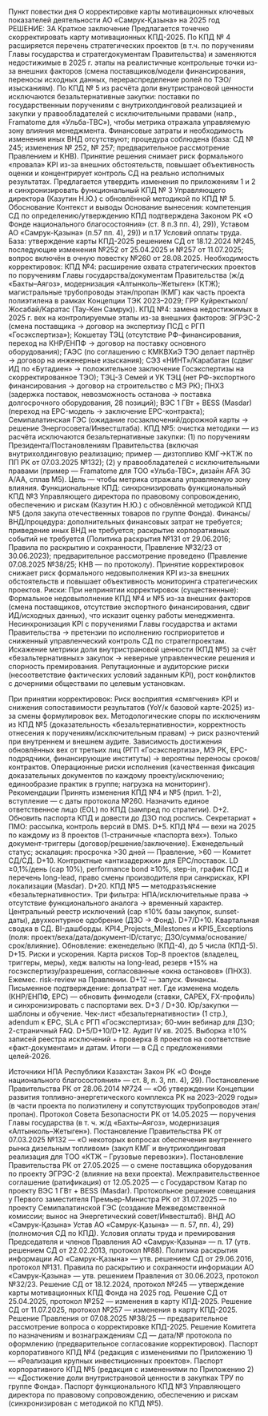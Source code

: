 Пункт повестки дня
О корректировке карты мотивационных ключевых показателей деятельности АО «Самрук-Қазына» на 2025 год 
РЕШЕНИЕ: ЗА
Краткое заключение
Предлагается точечно скорректировать карту мотивационных КПД-2025. По КПД № 4 расширяется перечень стратегических проектов (в т.ч. по поручениям Главы государства и стратегдокументам Правительства) и заменяются недостижимые в 2025 г. этапы на реалистичные контрольные точки из-за внешних факторов (смена поставщиков/модели финансирования, переносы исходных данных, перераспределение ролей по ТЭО/изысканиям). По КПД № 5 из расчёта доли внутристрановой ценности исключаются безальтернативные закупки: поставки по государственным поручениям с внутрихолдинговой реализацией и закупки у правообладателей с исключительными правами (напр., Framatome для «Ульба-ТВС»), чтобы метрика отражала управляемую зону влияния менеджмента.
Финансовые затраты и необходимость изменения иных ВНД отсутствуют; процедура соблюдена (база: СД № 245; изменения № 252, № 257; предварительное рассмотрение Правлением и КНВ). Принятие решения снимает риск формального «провала» KPI из-за внешних обстоятельств, повышает объективность оценки и концентрирует контроль СД на реально исполнимых результатах. Предлагается утвердить изменения по приложениям 1 и 2 и синхронизировать функциональный КПД № 3 Управляющего директора (Казутин Н.Ю.) с обновлённой методикой по КПД № 5.
Обоснование
Контекст и выводы
Основание вынесения: компетенция СД по определению/утверждению КПД подтверждена Законом РК «О Фонде национального благосостояния» (ст. 8 п.3 пп. 4), 29)), Уставом АО «Самрук-Қазына» (п.57 пп. 4), 29)) и п.17 Условий оплаты труда. База: утверждение карты КПД-2025 решением СД от 18.12.2024 №245, последующие изменения №252 от 25.04.2025 и №257 от 11.07.2025; вопрос включён в очную повестку №260 от 28.08.2025.
Необходимость корректировок:
 КПД №4: расширение охвата стратегических проектов по поручениям Главы государства/документам Правительства (ж/д «Бахты–Аягоз», модернизация «Алтынколь–Жетыген» (КТЖ); магистральные трубопроводы этан/пропан (КМГ) как часть проекта полиэтилена в рамках Концепции ТЭК 2023–2029; ГРР Куйректыкол/Жосабай/Каратас (Тау-Кен Самрук)).
КПД №4: замена недостижимых в 2025 г. вех на контролируемые этапы из-за внешних факторов: ЭГРЭС-2 (смена поставщика → договор на экспертизу ПСД с РГП «Госэкспертиза»); Кокшетау ТЭЦ (отсутствие РФ-финансирования, переход на КНР/ЕНПФ → договор на поставку основного оборудования); ГАЭС (по соглашению с КМКВХиЭ ТЭО делает партнёр → договор на инженерные изыскания); СЭЗ «НИНТ»/Карабатан (сдвиг ИД по «Бутадиен» → положительное заключение Госэкспертизы на скорректированное ТЭО); ТЭЦ-3 Семей и УК ТЭЦ (нет РФ-экспортного финансирования → договор на строительство с МЭ РК); ПНХЗ (задержка поставок, невозможность останова → поставка долгосрочного оборудования, 28 позиций); ВЭС 1 ГВт + BESS (Masdar) (переход на EPC-модель → заключение EPC-контракта); Семипалатинская ГЭС (ожидание госзаключений/дорожной карты → решение Энергосовета/Инвестштаба).
КПД №5: очистка методики — из расчёта исключаются безальтернативные закупки: (1) по поручениям Президента/Постановлениям Правительства (включая внутрихолдинговую реализацию; пример — дизтопливо КМГ→КТЖ по ПП РК от 07.03.2025 №132); (2) у правообладателей с исключительными правами (пример — Framatome для ТОО «Ульба-ТВС», дизайн AFA 3G A/AA, сплав M5). Цель — чтобы метрика отражала управляемую зону влияния.
Функциональные КПД: синхронизировать функциональный КПД №3 Управляющего директора по правовому сопровождению, обеспечению и рискам (Казутин Н.Ю.) с обновлённой методикой КПД №5 (доля закупа отечественных товаров по группе Фонда).
Финансы/ВНД/процедура: дополнительных финансовых затрат не требуется; приведение иных ВНД не требуется; раскрытие корпоративных событий не требуется (Политика раскрытия №131 от 29.06.2016; Правила по раскрытию и сохранности, Правление №32/23 от 30.06.2023); предварительное рассмотрение проведено (Правление 07.08.2025 №38/25; КНВ — по протоколу). Принятие корректировок снижает риск формального недовыполнения KPI из-за внешних обстоятельств и повышает объективность мониторинга стратегических проектов.
Риски:
При непринятии корректировок (существенные):
Формальное недовыполнение КПД №4 и №5 из-за внешних факторов (смена поставщиков, отсутствие экспортного финансирования, сдвиг ИД/исходных данных), что исказит оценку работы менеджмента.
Несинхронизация KPI с поручениями Главы государства и актами Правительства → претензии по исполнению госприоритетов и сниженный управленческий контроль СД по стратегпроектам.
Искажение метрики доли внутристрановой ценности (КПД №5) за счёт «безальтернативных» закупок → неверные управленческие решения и спорность премирования.
Репутационные и аудиторские риски (несоответствие фактических условий заданным KPI), рост конфликтов с дочерними обществами по целевым установкам.

При принятии корректировок:
Риск восприятия «смягчения» KPI и снижения сопоставимости результатов (YoY/к базовой карте-2025) из-за смены формулировок вех.
Методологические споры по исключениям из КПД №5 (доказательность «безальтернативности», корректность отнесения к поручениям/исключительным правам) → риск разночтений при внутреннем и внешнем аудите.
Зависимость достижения обновлённых вех от третьих лиц (РГП «Госэкспертиза», МЭ РК, EPC-подрядчики, финансирующие институты) → вероятны переносы сроков/контрактов.
Операционные риски исполнения (качественная фиксация доказательных документов по каждому проекту/исключению; единообразие практик в группе; нагрузка на мониторинг).
Рекомендации
Принять изменения КПД №4 и №5 (прил. 1–2), вступление — с даты протокола №260. Назначить единое ответственное лицо (EOL) по КПД (зампред по стратегии). D+2.
Обновить паспорта КПД и довести до ДЗО под роспись. Секретариат + ПМО: рассылка, контроль версий в DMS. D+5.
КПД №4 — вехи на 2025 по каждому из 8 проектов (1-страничные «паспорта вех»). Только документ-триггеры (договор/решение/заключение). Еженедельный статус; эскалация: просрочка >30 дней — Правление, >60 — Комитет СД/СД. D+10.
Контрактные «антизадержки» для EPC/поставок. LD ≥0,1%/день (cap 10%), performance bond ≥10%, step-in, график ПСД и перечень long-lead, право смены производителя при санкрисках, KPI локализации (Masdar). D+20.
КПД №5 — методразъяснение «безальтернативности». Три фильтра: НПА/исключительные права → отсутствие функционального аналога → временный характер. Центральный реестр исключений (cap ≤10% базы закупок, sunset-даты), двухконтурное одобрение (ДЗО → Фонд). D+7/D+10. Квартальная сводка в СД.
BI-дашборды. KPI4_Projects_Milestones и KPI5_Exceptions (поля: проект/веха/дата/документ-ID/статус; ДЗО/сумма/основание/срок/влияние). Обновление: еженедельно (КПД-4), до 5 числа (КПД-5). D+15.
Риски и ускорения. Карта рисков Top-8 проектов (владелец, триггеры, меры), хедж валюты на long-lead, резерв +15% на госэкспертизу/разрешения, согласованные «окна остановов» (ПНХЗ). Ежемес. risk-review на Правлении. D+12 — запуск.
Финансы. Письменное подтверждение: допзатрат нет. Где изменена модель (КНР/ЕНПФ, EPC) — обновить финмодели (ставки, CAPEX, FX-профиль) и синхронизировать с паспортами вех. D+3 / D+30.
Юр/закупки — шаблоны и обучение. Чек-лист «безальтернативности» (1 стр.), adendum к EPC, SLA с РГП «Госэкспертиза»; 60-мин вебинар для ДЗО; 2-страничный FAQ. D+5/D+10/D+12.
Аудит IV кв. 2025. Выборка ≥10% записей реестра исключений + проверка 8 проектов на соответствие «факт-документам» и датам. Итоги — в СД с предложениями целей-2026.

Источники
НПА Республики Казахстан
Закон РК «О Фонде национального благосостояния» — ст. 8, п. 3, пп. 4), 29).
Постановление Правительства РК от 28.06.2014 №724 — «Об утверждении Концепции развития топливно-энергетического комплекса РК на 2023–2029 годы» (в части проекта по полиэтилену и сопутствующих трубопроводов этан/пропан).
Протокол Совета Безопасности РК от 14.05.2025 — поручения Главы государства (в т. ч. ж/д «Бахты–Аягоз», модернизация «Алтынколь–Жетыген»).
Постановление Правительства РК от 07.03.2025 №132 — «О некоторых вопросах обеспечения внутреннего рынка дизельным топливом» (закуп КМГ и внутрихолдинговая реализация для ТОО «КТЖ – Грузовые перевозки»).
Постановление Правительства РК от 27.05.2025 — о смене поставщика оборудования по проекту ЭГРЭС-2 (влияние на вехи проекта).
Межправительственное соглашение (ратификация) от 12.05.2025 — с Государством Катар по проекту ВЭС 1 ГВт + BESS (Masdar).
Протокольное решение совещания у Первого заместителя Премьер-Министра РК от 31.07.2025 — по проекту Семипалатинской ГЭС (создание Межведомственной комиссии; вынос на Энергетический совет/Инвестштаб).
ВНД АО «Самрук-Қазына»
Устав АО «Самрук-Қазына» — п. 57, пп. 4), 29) (полномочия СД по КПД).
Условия оплаты труда и премирования Председателя и членов Правления АО «Самрук-Қазына» — п. 17 (утв. решением СД от 22.02.2013, протокол №88).
Политика раскрытия информации АО «Самрук-Қазына» — утв. решением СД от 29.06.2016, протокол №131.
Правила по раскрытию и сохранности информации АО «Самрук-Қазына» — утв. решением Правления от 30.06.2023, протокол №32/23.
Решение СД от 18.12.2024, протокол №245 — утверждение карты мотивационных КПД Фонда на 2025 год.
Решение СД от 25.04.2025, протокол №252 — изменения в карту КПД-2025.
Решение СД от 11.07.2025, протокол №257 — изменения в карту КПД-2025.
Решение Правления от 07.08.2025 №38/25 — предварительное рассмотрение вопроса о корректировке КПД-2025.
Решение Комитета по назначениям и вознаграждениям СД — дата/№ протокола по оформлению (предварительное согласование корректировок).
Паспорт корпоративного КПД №4 (редакция с изменениями по Приложению 1) — «Реализация крупных инвестиционных проектов».
Паспорт корпоративного КПД №5 (редакция с изменениями по Приложению 2) — «Достижение доли внутристрановой ценности в закупках ТРУ по группе Фонда».
Паспорт функционального КПД №3 Управляющего директора по правовому сопровождению, обеспечению и рискам (синхронизирован с методикой по КПД №5).
